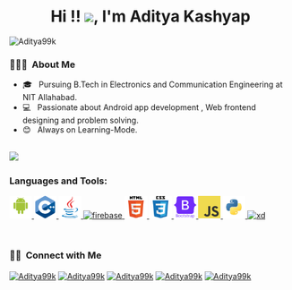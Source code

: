 <h1 align="center">Hi !! <img src="https://raw.githubusercontent.com/MartinHeinz/MartinHeinz/master/wave.gif" width="30px">, I'm Aditya Kashyap</h1>
<p align="left"> <img src="https://komarev.com/ghpvc/?username=Aditya99k&label=Profile%20views&color=0e75b6&style=flat" alt="Aditya99k" /> </p>

<h3> 👨🏻‍💻 &nbsp;About Me </h3>

- 🎓 &nbsp; Pursuing B.Tech in Electronics and Communication Engineering at NIT Allahabad.
- 💻 &nbsp; Passionate about Android app development , Web frontend designing and problem solving.
- 😊 &nbsp; Always on Learning-Mode.

<br/>

<img height="180em" src="https://github-readme-stats.vercel.app/api?username=Aditya99k&theme=buefy&show_icons=true" />

<h3 align="left">Languages and Tools:</h3>
<p align="left">
 <a href="https://developer.android.com" target="_blank"> <img src="https://raw.githubusercontent.com/devicons/devicon/master/icons/android/android-original-wordmark.svg" alt="android" width="40" height="40"/> </a><a href="https://www.w3schools.com/cpp/" target="_blank"> <img src="https://raw.githubusercontent.com/devicons/devicon/master/icons/cplusplus/cplusplus-original.svg" alt="cplusplus" width="40" height="40"/> </a><a href="https://www.java.com" target="_blank"> <img src="https://raw.githubusercontent.com/devicons/devicon/master/icons/java/java-original.svg" alt="java" width="40" height="40"/> </a><a href="https://firebase.google.com/" target="_blank"> <img src="https://www.vectorlogo.zone/logos/firebase/firebase-icon.svg" alt="firebase" width="40" height="40"/> </a><a href="https://www.w3.org/html/" target="_blank"> <img src="https://raw.githubusercontent.com/devicons/devicon/master/icons/html5/html5-original-wordmark.svg" alt="html5" width="40" height="40"/> </a> <a href="https://www.w3schools.com/css/" target="_blank"> <img src="https://raw.githubusercontent.com/devicons/devicon/master/icons/css3/css3-original-wordmark.svg" alt="css3" width="40" height="40"/> </a><a href="https://getbootstrap.com" target="_blank"> <img src="https://raw.githubusercontent.com/devicons/devicon/master/icons/bootstrap/bootstrap-plain-wordmark.svg" alt="bootstrap" width="40" height="40"/> </a><a href="https://www.javascript.com/" target="_blank"> <img src="https://raw.githubusercontent.com/github/explore/80688e429a7d4ef2fca1e82350fe8e3517d3494d/topics/javascript/javascript.png" alt="javascript" width="40" height="40"/> </a><a href="https://www.python.org/" target="_blank"> <img src="https://raw.githubusercontent.com/github/explore/80688e429a7d4ef2fca1e82350fe8e3517d3494d/topics/python/python.png" alt="python" width="40" height="40"/> </a><a href="https://www.adobe.com/products/xd.html" target="_blank"> <img src="https://cdn.worldvectorlogo.com/logos/adobe-xd.svg" alt="xd" width="40" height="40"/> </a> </p>
   
<br />

<h3> 🤝🏻 &nbsp;Connect with Me </h3>
<p align="left">
<a href="https://www.linkedin.com/in/aditya-kashyap-0b3531155/" target="blank"><img align="center" src="https://cdn.jsdelivr.net/npm/simple-icons@3.0.1/icons/linkedin.svg" alt="Aditya99k" height="30" width="40" /></a>
<a href="mailto:kashyapaditya1234@gmail.com" target="blank"> <img align="center" src="https://cdn.jsdelivr.net/npm/simple-icons@3.0.1/icons/gmail.svg" alt="Aditya99k" height="30" width="40"></a> 
<a href="https://www.hackerrank.com/KashyapAdi?hr_r=1" target="blank"><img align="center" src="https://cdn.jsdelivr.net/npm/simple-icons@3.1.0/icons/hackerrank.svg" alt="Aditya99k" height="30" width="40" /></a>
<a href="https://www.hackerearth.com/@aditya4847" target="blank"><img align="center" src="https://cdn.jsdelivr.net/npm/simple-icons@3.1.0/icons/hackerearth.svg" alt="Aditya99k" height="30" width="40" /></a>
<a href="https://www.instagram.com/aditya_kashyap1311/" target="blank"><img align="center" src="https://cdn.jsdelivr.net/npm/simple-icons@3.1.0/icons/instagram.svg" alt="Aditya99k" height="30" width="40" /></a>
</p>
